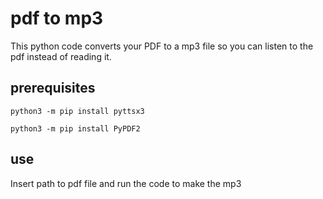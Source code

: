 # pdf to mp3
This python code converts your PDF to a mp3 file so you can listen to the pdf instead of reading it.

## prerequisites
```
python3 -m pip install pyttsx3
```
```
python3 -m pip install PyPDF2
```

## use
Insert path to pdf file and run the code to make the mp3